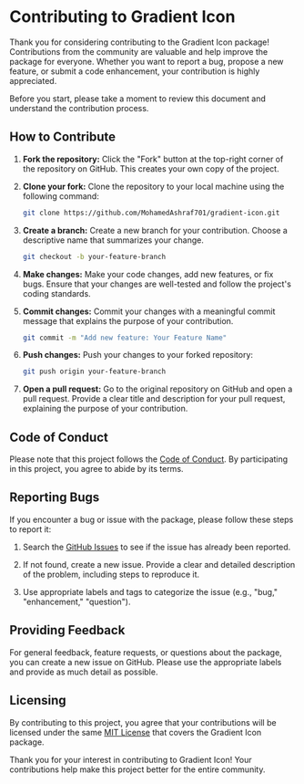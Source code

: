 # Contributing to Gradient Icon

Thank you for considering contributing to the Gradient Icon package! Contributions from the community are valuable and help improve the package for everyone. Whether you want to report a bug, propose a new feature, or submit a code enhancement, your contribution is highly appreciated.

Before you start, please take a moment to review this document and understand the contribution process.

## How to Contribute

1. **Fork the repository:** Click the "Fork" button at the top-right corner of the repository on GitHub. This creates your own copy of the project.

2. **Clone your fork:** Clone the repository to your local machine using the following command:

   ```bash
   git clone https://github.com/MohamedAshraf701/gradient-icon.git
   ```

3. **Create a branch:** Create a new branch for your contribution. Choose a descriptive name that summarizes your change.

   ```bash
   git checkout -b your-feature-branch
   ```

4. **Make changes:** Make your code changes, add new features, or fix bugs. Ensure that your changes are well-tested and follow the project's coding standards.

5. **Commit changes:** Commit your changes with a meaningful commit message that explains the purpose of your contribution.

   ```bash
   git commit -m "Add new feature: Your Feature Name"
   ```

6. **Push changes:** Push your changes to your forked repository:

   ```bash
   git push origin your-feature-branch
   ```

7. **Open a pull request:** Go to the original repository on GitHub and open a pull request. Provide a clear title and description for your pull request, explaining the purpose of your contribution.

## Code of Conduct

Please note that this project follows the [Code of Conduct](CODE_OF_CONDUCT.md). By participating in this project, you agree to abide by its terms.

## Reporting Bugs

If you encounter a bug or issue with the package, please follow these steps to report it:

1. Search the [GitHub Issues](https://github.com/MohamedAshraf701/gradient-icon/issues) to see if the issue has already been reported.

2. If not found, create a new issue. Provide a clear and detailed description of the problem, including steps to reproduce it.

3. Use appropriate labels and tags to categorize the issue (e.g., "bug," "enhancement," "question").

## Providing Feedback

For general feedback, feature requests, or questions about the package, you can create a new issue on GitHub. Please use the appropriate labels and provide as much detail as possible.

## Licensing

By contributing to this project, you agree that your contributions will be licensed under the same [MIT License](LICENSE) that covers the Gradient Icon package.

Thank you for your interest in contributing to Gradient Icon! Your contributions help make this project better for the entire community.
